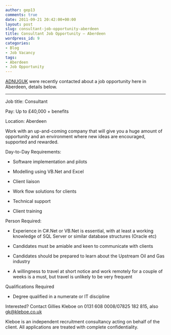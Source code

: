```yaml
---
author: gep13
comments: true
date: 2011-09-21 20:42:00+00:00
layout: post
slug: consultant-job-opportunity-aberdeen
title: Consultant Job Opportunity – Aberdeen
wordpress_id: 9
categories:
- Blog
- Job Vacancy
tags:
- Aberdeen
- Job Opportunity
---
```


[ADNUGUK](http://www.aberdeendevelopers.co.uk) were recently contacted about a job opportunity here in Aberdeen, details below.




* * *




Job title: Consultant




Pay: Up to £40,000 + benefits




Location: Aberdeen




Work with an up-and-coming company that will give you a huge amount of opportunity and an environment where new ideas are encouraged, supported and rewarded.




Day-to-Day Requirements:






  * Software implementation and pilots


  * Modelling using VB.Net and Excel


  * Client liaison


  * Work flow solutions for clients


  * Technical support


  * Client training




Person Required:






  * Experience in C#.Net or VB.Net is essential, with at least a working knowledge of SQL Server or similar database structures (Oracle etc)


  * Candidates must be amiable and keen to communicate with clients


  * Candidates should be prepared to learn about the Upstream Oil and Gas industry


  * A willingness to travel at short notice and work remotely for a couple of weeks is a must, but travel is unlikely to be very frequent




Qualifications Required






  * Degree qualified in a numerate or IT discipline




Interested? Contact Gillies Kleboe on 0131 608 0008/07825 182 815, also [gk@kleboe.co.uk](mailto:gk@kleboe.co.uk)




Kleboe is an independent recruitment consultancy acting on behalf of the client. All applications are treated with complete confidentiality.
